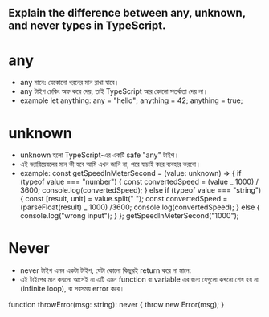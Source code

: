 ## Explain the difference between any, unknown, and never types in TypeScript.

# any
- any মানে: যেকোনো ধরনের মান রাখা যাবে।
- any টাইপ চেকিং অফ করে দেয়, তাই TypeScript আর কোনো সতর্কতা দেয় না।
- example
  let anything: any = "hello";
  anything = 42; 
  anything = true; 

# unknown
- unknown হলো TypeScript-এর একটি safe "any" টাইপ।
- এই ভ্যারিয়েবলের মান কী হবে আমি এখন জানি না, পরে যাচাই করে ব্যবহার করবো।
- example:
  const getSpeedInMeterSecond = (value: unknown) => {
  if (typeof value === "number") {
  const convertedSpeed = (value _ 1000) / 3600;
  console.log(convertedSpeed);
  } else if (typeof value === "string") {
  const [result, unit] = value.split(" ");
  const convertedSpeed = (parseFloat(result) _ 1000) /3600;
  console.log(convertedSpeed);
  } else {
  console.log("wrong input");
  }
  };
  getSpeedInMeterSecond("1000");

# Never
- never টাইপ এমন একটা টাইপ, যেটা কোনো কিছুরই return করে না মানে:
- এই টাইপের মান কখনো আসেই না এটি এমন function বা variable এর জন্য যেগুলো কখনো শেষ হয় না (infinite loop), বা সবসময় error করে।

function throwError(msg: string): never {
throw new Error(msg);
}
